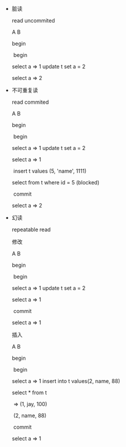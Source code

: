 * 脏读

    read uncommited

    A								B

    begin

    ​									begin

    select a => 1				update t set a = 2

    select a => 2

* 不可重复读

    read commited

    A								B

    begin

    ​									begin

    select a => 1				update t set a = 2

    select a => 1

    ​									insert t values (5, 'name', 1111)

    select  from t where id = 5 (blocked)

    ​									commit

    select a => 2

* 幻读

    repeatable read

    修改

    A								B

    begin

    ​									begin

    select a => 1				update t set a = 2

    select a => 1

    ​									commit

    select a => 1

    插入

    A								B

    begin

    ​									begin

    select a => 1				insert into t values(2, name, 88)

    select * from t

    ​		=> (1, jay, 100)

    ​			 (2, name, 88)

    ​									commit

    select a => 1